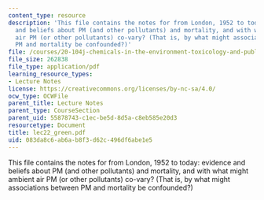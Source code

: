 ```yaml
---
content_type: resource
description: 'This file contains the notes for from London, 1952 to today: evidence
  and beliefs about PM (and other pollutants) and mortality, and with what might ambient
  air PM (or other pollutants) co-vary? (That is, by what might associations between
  PM and mortality be confounded?)'
file: /courses/20-104j-chemicals-in-the-environment-toxicology-and-public-health-be-104j-spring-2005/083da8c6ab6ab8f3d62c496df6abe1e5_lec22_green.pdf
file_size: 262838
file_type: application/pdf
learning_resource_types:
- Lecture Notes
license: https://creativecommons.org/licenses/by-nc-sa/4.0/
ocw_type: OCWFile
parent_title: Lecture Notes
parent_type: CourseSection
parent_uid: 55878743-c1ec-be5d-8d5a-c8eb585e20d3
resourcetype: Document
title: lec22_green.pdf
uid: 083da8c6-ab6a-b8f3-d62c-496df6abe1e5
---
```

This file contains the notes for from London, 1952 to today: evidence and beliefs about PM (and other pollutants) and mortality, and with what might ambient air PM (or other pollutants) co-vary? (That is, by what might associations between PM and mortality be confounded?)